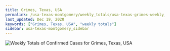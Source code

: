 ```yaml
---
title: Grimes, Texas, USA
permalink: /usa-texas-montgomery/weekly_totals/usa-texas-grimes-weekly_totals.html
last_updated: Dec 19, 2020
keywords: ["Grimes, Texas, USA", "weekly totals"]
sidebar: usa-texas-montgomery_sidebar
---
```


![Weekly Totals of Confirmed Cases for Grimes, Texas, USA](/covid_tracker/images/graphs/usa-texas-grimes-weekly_totals_graph.png)
